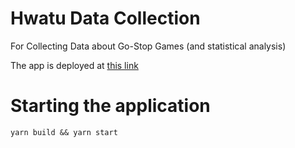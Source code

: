 # Hwatu Data Collection

For Collecting Data about Go-Stop Games (and statistical analysis)

The app is deployed at [this link](https://hwatu-datacollection.herokuapp.com)

# Starting the application

```
yarn build && yarn start
```
